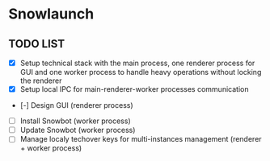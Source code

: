 # Snowlaunch

## TODO LIST
- [x] Setup technical stack with the main process, one renderer process for GUI and one worker process to handle heavy operations without locking the renderer
- [x] Setup local IPC for main-renderer-worker processes communication
- [-] Design GUI (renderer process)
- [ ] Install Snowbot (worker process)
- [ ] Update Snowbot (worker process)
- [ ] Manage localy techover keys for multi-instances management (renderer + worker process)
